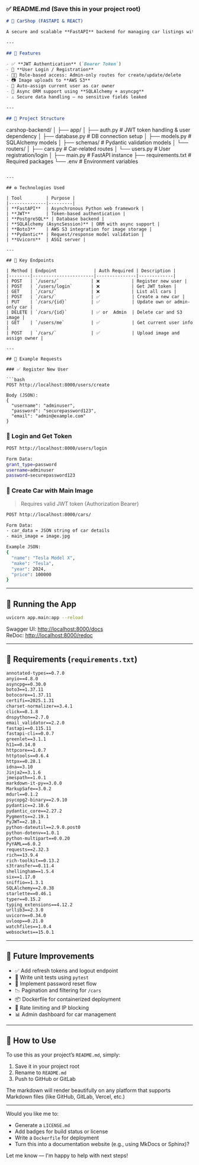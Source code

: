 
### ✅ README.md (Save this in your project root)

```markdown
# 🚗 CarShop (FASTAPI & REACT)

A secure and scalable **FastAPI** backend for managing car listings with JWT authentication, AWS S3 image upload, and admin-based route protection.

---

## 📌 Features

- ✅ **JWT Authentication** (`Bearer Token`)
- 👤 **User Login / Registration**
- 🧑‍💼 Role-based access: Admin-only routes for create/update/delete
- 📷 Image uploads to **AWS S3**
- 🔐 Auto-assign current user as car owner
- 🧠 Async ORM support using **SQLAlchemy + asyncpg**
- ⚠️ Secure data handling – no sensitive fields leaked

---

## 📁 Project Structure

```
carshop-backend/
│
├── app/
│   ├── auth.py               # JWT token handling & user dependency
│   ├── database.py             # DB connection setup
│   ├── models.py               # SQLAlchemy models
│   ├── schemas/                # Pydantic validation models
│   └── routers/
│       ├── cars.py             # Car-related routes
│       └── users.py           # User registration/login
│
├── main.py                    # FastAPI instance
├── requirements.txt           # Required packages
└── .env                       # Environment variables
```

---

## ⚙️ Technologies Used

| Tool         | Purpose |
|--------------|---------|
| **FastAPI**  | Asynchronous Python web framework |
| **JWT**      | Token-based authentication |
| **PostgreSQL** | Database backend |
| **SQLAlchemy (AsyncSession)** | ORM with async support |
| **Boto3**    | AWS S3 integration for image storage |
| **Pydantic** | Request/response model validation |
| **Uvicorn**  | ASGI server |

---

## 🧪 Key Endpoints

| Method | Endpoint              | Auth Required | Description |
|--------|-----------------------|---------------|-------------|
| POST   | `/users/`            | ❌            | Register new user |
| POST   | `/users/login`       | ❌            | Get JWT token |
| GET    | `/cars/`             | ❌            | List all cars |
| POST   | `/cars/`             | ✅            | Create a new car |
| PUT    | `/cars/{id}`         | ✅            | Update own or admin-only car |
| DELETE | `/cars/{id}`         | ✅ or  Admin  | Delete car and S3 image |
| GET    | `/users/me`          | ✅            | Get current user info |
| POST   | `/cars/`             | ✅            | Upload image and assign owner |

---

## 🧱 Example Requests

### ✅ Register New User

```bash
POST http://localhost:8000/users/create

Body (JSON):
{
  "username": "adminuser",
  "password": "securepassword123",
  "email": "admin@example.com"
}
```

### 🔐 Login and Get Token

```bash
POST http://localhost:8000/users/login

Form Data:
grant_type=password
username=adminuser
password=securepassword123
```

### 🚀 Create Car with Main Image

> Requires valid JWT token (Authorization Bearer)

```bash
POST http://localhost:8000/cars/

Form Data:
- car_data = JSON string of car details
- main_image = image.jpg

Example JSON:
{
  "name": "Tesla Model X",
  "make": "Tesla",
  "year": 2024,
  "price": 100000
}
```

---

## 🚀 Running the App

```bash
uvicorn app.main:app --reload
```

Swagger UI: [http://localhost:8000/docs](http://localhost:8000/docs)  
ReDoc: [http://localhost:8000/redoc](http://localhost:8000/redoc)

---

## 🧰 Requirements (`requirements.txt`)

```txt
annotated-types==0.7.0
anyio==4.8.0
asyncpg==0.30.0
boto3==1.37.11
botocore==1.37.11
certifi==2025.1.31
charset-normalizer==3.4.1
click==8.1.8
dnspython==2.7.0
email_validator==2.2.0
fastapi==0.115.11
fastapi-cli==0.0.7
greenlet==3.1.1
h11==0.14.0
httpcore==1.0.7
httptools==0.6.4
httpx==0.28.1
idna==3.10
Jinja2==3.1.6
jmespath==1.0.1
markdown-it-py==3.0.0
MarkupSafe==3.0.2
mdurl==0.1.2
psycopg2-binary==2.9.10
pydantic==2.10.6
pydantic_core==2.27.2
Pygments==2.19.1
PyJWT==2.10.1
python-dateutil==2.9.0.post0
python-dotenv==1.0.1
python-multipart==0.0.20
PyYAML==6.0.2
requests==2.32.3
rich==13.9.4
rich-toolkit==0.13.2
s3transfer==0.11.4
shellingham==1.5.4
six==1.17.0
sniffio==1.3.1
SQLAlchemy==2.0.38
starlette==0.46.1
typer==0.15.2
typing_extensions==4.12.2
urllib3==2.3.0
uvicorn==0.34.0
uvloop==0.21.0
watchfiles==1.0.4
websockets==15.0.1

```

---

## 🧹 Future Improvements

- ✅ Add refresh tokens and logout endpoint
- 🧪 Write unit tests using `pytest`
- 🔄 Implement password reset flow
- 📉 Pagination and filtering for `/cars`
- 📦 Dockerfile for containerized deployment
- 🧯 Rate limiting and IP blocking
- 📊 Admin dashboard for car management

---


## 📄 How to Use

To use this as your project’s `README.md`, simply:

1. Save it in your project root
2. Rename to `README.md`
3. Push to GitHub or GitLab

The markdown will render beautifully on any platform that supports Markdown files (like GitHub, GitLab, Vercel, etc.)

---

Would you like me to:
- Generate a `LICENSE.md`
- Add badges for build status or license
- Write a `Dockerfile` for deployment
- Turn this into a documentation website (e.g., using MkDocs or Sphinx)?

Let me know — I'm happy to help with next steps!